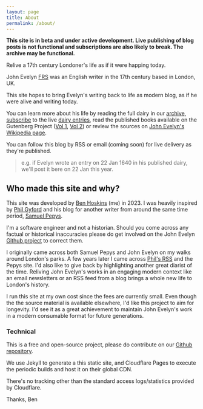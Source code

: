 ```yaml
---
layout: page
title: About
permalink: /about/
---
```


**This site is in beta and under active development. Live publishing of blog posts is not functional and subscriptions are also likely to break. The archive may be functional.**

Relive a 17th century Londoner's life as if it were happing today.

John Evelyn [FRS](https://en.wikipedia.org/wiki/Fellow_of_the_Royal_Society) was an English writer in the 17th century based in London, UK. 

This site hopes to bring Evelyn's writing back to life as modern blog, as if he were alive and writing today.

You can learn more about his life by reading the full dairy in our [archive](/archive/), [subscribe](/subscribe/) to the live [dairy entries](/), read the published books available on the Gutenberg Project ([Vol 1](https://www.gutenberg.org/ebooks/41218), [Vol 2](https://www.gutenberg.org/ebooks/42081)) or review the sources on [John Evelyn's Wikipedia page](https://en.wikipedia.org/wiki/John_Evelyn).

You can follow this blog by RSS or email (coming soon) for live delivery as they're published.

> e.g. if Evelyn wrote an entry on 22 Jan 1640 in his published dairy, we'll post it bere on 22 Jan this year.

## Who made this site and why?

This site was developed by [Ben Hoskins](https://benhoskins.dev/) (me) in 2023. I was heavily inspired by [Phil Gyford](https://www.gyford.com/) and his blog for another writer from around the same time period, [Samuel Pepys](https://www.pepysdiary.com/).

I'm a software engineer and not a historian. Should you come across any factual or historical inaccuracies please do get involved on the John Evelyn [Github project](https://github.com/hozza/john-evelyn) to correct them.

I originally came across both Samuel Pepys and John Evelyn on my walks around London's parks. A few years later I came across [Phil's RSS](https://www.gyford.com/phil/writing/feeds/posts/rss/) and the Pepys site. I'd also like to give back by highlighting another great diarist of the time. Reliving John Evelyn's works in an engaging modern context like an email newsletters or an RSS feed from a blog brings a whole new life to London's history.

I run this site at my own cost since the fees are currently small. Even though the the source material is available elsewhere, I'd like this project to aim for longevity. I'd see it as a great achievement to maintain John Evelyn's work in a modern consumable format for future generations.

### Technical

This is a free and open-source project, please do contribute on our [Github repository](https://github.com/hozza/john-evelyn).

We use Jekyll to generate a this static site, and Cloudflare Pages to execute the periodic builds and host it on their global CDN.

There's no tracking other than the standard access logs/statistics provided by Cloudflare.

Thanks,
Ben